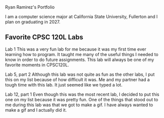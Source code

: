 
Ryan Ramirez's Portfolio

I am a computer science major at California State University, Fullerton and I plan on graduating in 2027.

## Favorite CPSC 120L Labs

Lab 1
This was a very fun lab for me because it was my first time ever learning how to program. It taught me many of the useful things I needed to know in order to do future assignments. This lab will always be one of my favorite moments in CPSC120L.

Lab 5, part 2
Although this lab was not quite as fun as the other labs, I put this on my list because of how difficult it was. Me and my partner had a tough time with this lab. It just seemed like we typed a lot.

Lab 12, part 1
Even though this was the most recent lab, I decided to put this one on my list because it was pretty fun. One of the things that stood out to me during this lab was that we got to make a gif. I have always wanted to make a gif and I actually did it.